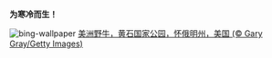 
**为寒冷而生！**

![bing-wallpaper](https://www.bing.com/th?id=OHR.BisonSnow_ZH-CN2483472629_1920x1080.jpg)
[美洲野牛，黄石国家公园，怀俄明州，美国 (© Gary Gray/Getty Images)](https://www.bing.com/search?q=%E7%BE%8E%E6%B4%B2%E9%87%8E%E7%89%9B&amp;form=hpcapt&amp;mkt=zh-cn)
  